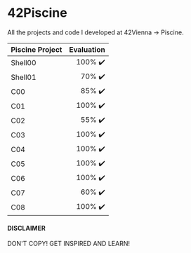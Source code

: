 # 42Piscine
All the projects and code I developed at 42Vienna -> Piscine.

| Piscine Project | Evaluation |
| --- | ---: |
| Shell00 | 100% :heavy_check_mark: |
| Shell01 | 70% :heavy_check_mark: |
| C00 | 85% :heavy_check_mark: |
| C01 | 100% :heavy_check_mark:	|
| C02 | 55% :heavy_check_mark:	|
| C03 | 100% :heavy_check_mark:	|
| C04 | 100% :heavy_check_mark:	|
| C05 | 100% :heavy_check_mark: |
| C06 | 100% :heavy_check_mark: |
| C07 | 60% :heavy_check_mark: |
| C08 | 100% :heavy_check_mark: |
#### DISCLAIMER
DON'T COPY! GET INSPIRED AND LEARN!

